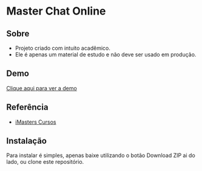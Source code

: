 # Master Chat Online

## Sobre

* Projeto criado com intuito acadêmico.
* Ele é apenas um material de estudo e não deve ser usado em produção.

## Demo
[Clique aqui para ver a demo](http://masterchat.esy.es/index/)


## Referência
* [iMasters Cursos](https://cursos.imasters.com.br/)

## Instalação

Para instalar é simples, apenas baixe utilizando o botão Download ZIP ai do lado, ou clone este repositório.
